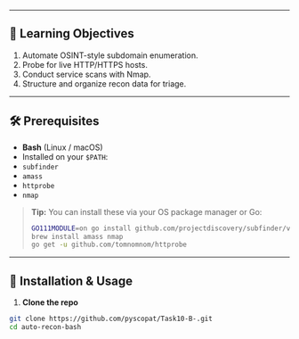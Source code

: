 
---

## 🎯 Learning Objectives

1. Automate OSINT-style subdomain enumeration.  
2. Probe for live HTTP/HTTPS hosts.  
3. Conduct service scans with Nmap.  
4. Structure and organize recon data for triage.

---

## 🛠 Prerequisites

- **Bash** (Linux / macOS)  
- Installed on your `$PATH`:
- `subfinder`
- `amass`
- `httprobe`
- `nmap`

> **Tip:** You can install these via your OS package manager or Go:  
> ```bash
> GO111MODULE=on go install github.com/projectdiscovery/subfinder/v2/cmd/subfinder@latest
> brew install amass nmap
> go get -u github.com/tomnomnom/httprobe
> ```

---

## 🔧 Installation & Usage

1. **Clone the repo**  
 ```bash
 git clone https://github.com/pyscopat/Task10-B-.git
 cd auto-recon-bash

